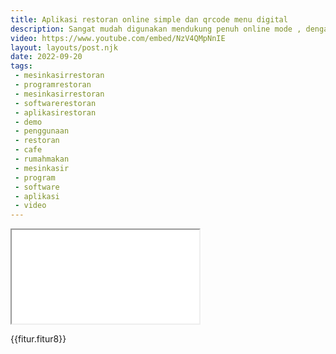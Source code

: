 ```yaml
---
title: Aplikasi restoran online simple dan qrcode menu digital
description: Sangat mudah digunakan mendukung penuh online mode , dengan qrcode menu digital dan whatsapp order.
video: https://www.youtube.com/embed/NzV4QMpNnIE
layout: layouts/post.njk
date: 2022-09-20
tags:
 - mesinkasirrestoran
 - programrestoran
 - mesinkasirrestoran
 - softwarerestoran
 - aplikasirestoran
 - demo
 - penggunaan
 - restoran
 - cafe
 - rumahmakan
 - mesinkasir
 - program
 - software
 - aplikasi
 - video
---
```


<div class="video">
<iframe src="{{video}}" loading="lazy" title="{{title}}"></iframe>
</div>

{{fitur.fitur8}}
